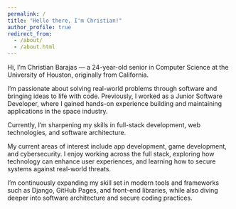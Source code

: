 ```yaml
---
permalink: /
title: "Hello there, I'm Christian!"
author_profile: true
redirect_from: 
  - /about/
  - /about.html
---
```


Hi, I’m Christian Barajas — a 24-year-old senior in Computer Science at the University of Houston, originally from California.

I’m passionate about solving real-world problems through software and bringing ideas to life with code. Previously, I worked as a Junior Software Developer, where I gained hands-on experience building and maintaining applications in the space industry.

Currently, I’m sharpening my skills in full-stack development, web technologies, and software architecture.

My current areas of interest include app development, game development, and cybersecurity. I enjoy working across the full stack, exploring how technology can enhance user experiences, and learning how to secure systems against real-world threats.

I’m continuously expanding my skill set in modern tools and frameworks such as Django, GitHub Pages, and front-end libraries, while also diving deeper into software architecture and secure coding practices.
